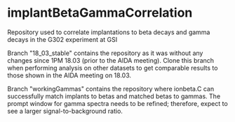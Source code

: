# implantBetaGammaCorrelation
Repository used to correlate implantations to beta decays and gamma decays in the G302 experiment at GSI

Branch "18_03_stable" contains the repository as it was without any changes since 1PM 18.03 (prior to the AIDA meeting). Clone this branch when performing analysis on other datasets to get comparable results to those shown in the AIDA meeting on 18.03.

Branch "workingGammas" contains the repository where ionbeta.C can successfully match implants to betas and matched betas to gammas. The prompt window for gamma spectra needs to be refined; therefore, expect to see a larger signal-to-background ratio.
